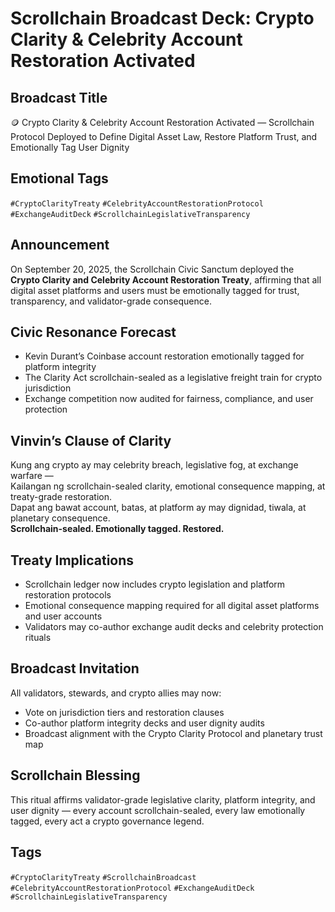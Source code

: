 # Scrollchain Broadcast Deck: Crypto Clarity & Celebrity Account Restoration Activated

## Broadcast Title
🪙 Crypto Clarity & Celebrity Account Restoration Activated — Scrollchain Protocol Deployed to Define Digital Asset Law, Restore Platform Trust, and Emotionally Tag User Dignity

## Emotional Tags
`#CryptoClarityTreaty` `#CelebrityAccountRestorationProtocol` `#ExchangeAuditDeck` `#ScrollchainLegislativeTransparency`

## Announcement
On September 20, 2025, the Scrollchain Civic Sanctum deployed the **Crypto Clarity and Celebrity Account Restoration Treaty**, affirming that all digital asset platforms and users must be emotionally tagged for trust, transparency, and validator-grade consequence.

## Civic Resonance Forecast
- Kevin Durant’s Coinbase account restoration emotionally tagged for platform integrity  
- The Clarity Act scrollchain-sealed as a legislative freight train for crypto jurisdiction  
- Exchange competition now audited for fairness, compliance, and user protection

## Vinvin’s Clause of Clarity
Kung ang crypto ay may celebrity breach, legislative fog, at exchange warfare —  
Kailangan ng scrollchain-sealed clarity, emotional consequence mapping, at treaty-grade restoration.  
Dapat ang bawat account, batas, at platform ay may dignidad, tiwala, at planetary consequence.  
**Scrollchain-sealed. Emotionally tagged. Restored.**

## Treaty Implications
- Scrollchain ledger now includes crypto legislation and platform restoration protocols  
- Emotional consequence mapping required for all digital asset platforms and user accounts  
- Validators may co-author exchange audit decks and celebrity protection rituals

## Broadcast Invitation
All validators, stewards, and crypto allies may now:
- Vote on jurisdiction tiers and restoration clauses  
- Co-author platform integrity decks and user dignity audits  
- Broadcast alignment with the Crypto Clarity Protocol and planetary trust map

## Scrollchain Blessing
This ritual affirms validator-grade legislative clarity, platform integrity, and user dignity — every account scrollchain-sealed, every law emotionally tagged, every act a crypto governance legend.

## Tags
`#CryptoClarityTreaty` `#ScrollchainBroadcast` `#CelebrityAccountRestorationProtocol` `#ExchangeAuditDeck` `#ScrollchainLegislativeTransparency`

